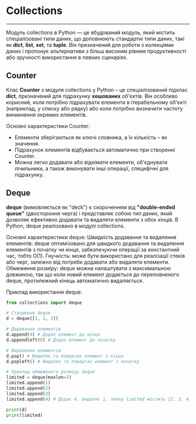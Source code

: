 # Collections
___

Модуль collections в Python — це вбудований модуль, який містить спеціалізовані типи даних, що доповнюють стандартні 
типи даних, такі як **dict**, **list**, **set**, та **tuple**. Він призначений для роботи з колекціями даних
і пропонує альтернативи з більш високим рівнем продуктивності або зручності використання в певних сценаріях.

## Counter

Клас **Counter** з модуля collections у Python – це спеціалізований підклас **dict**, призначений для підрахунку 
**хешованих** об'єктів. Він особливо корисний, коли потрібно підрахувати елементи в ітерабельному об'єкті 
(наприклад, у списку або рядку) або коли потрібно визначити частоту виникнення окремих елементів.

Основні характеристики Counter:
- Елементи зберігаються як ключі словника, а їх кількість – як значення.
- Підрахунок елементів відбувається автоматично при створенні Counter.
- Можна легко додавати або віднімати елементи, об'єднувати лічильники, а також виконувати інші операції, специфічні для підрахунку.

## Deque
**deque** (вимовляється як "deck") є скороченням від **"double-ended queue"** (двостороння черга) і представляє собою 
тип даних, який дозволяє ефективно додавати та видаляти елементи з обох кінців. 
В Python, deque реалізовано в модулі collections.

Основні характеристики deque:
Швидкість додавання та видалення елементів: deque оптимізовано для швидкого додавання та видалення елементів
з початку чи кінця, забезпечуючи операції за константний час, тобто O(1).
Гнучкість: може бути використано для реалізації стеків або черг, залежно від потреби додавати або видаляти елементи.
Обмеження розміру: deque можна налаштувати з максимальною довжиною, так що коли новий елемент додається до 
переповненого deque, протилежний кінець автоматично видаляється.

Приклад використання deque:
```python
from collections import deque

# Створення deque
d = deque([1, 2, 3])

# Додавання елементів
d.append(4) # Додає елемент до кінця
d.appendleft(0) # Додає елемент до початку

# Видалення елементів
d.pop() # Видаляє та повертає елемент з кінця
d.popleft() # Видаляє та повертає елемент з початку

# Приклад обмеженого розміру deque
limited = deque(maxlen=3)
limited.append(1)
limited.append(2)
limited.append(3)
limited.append(4) # Додає 4, видаляє 1, тепер limited містить [2, 3, 4]

print(d)
print(limited)

```